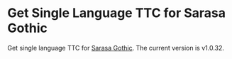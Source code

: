 # Get Single Language TTC for Sarasa Gothic

Get single language TTC for [Sarasa Gothic](https://github.com/be5invis/Sarasa-Gothic). The current version is v1.0.32.
